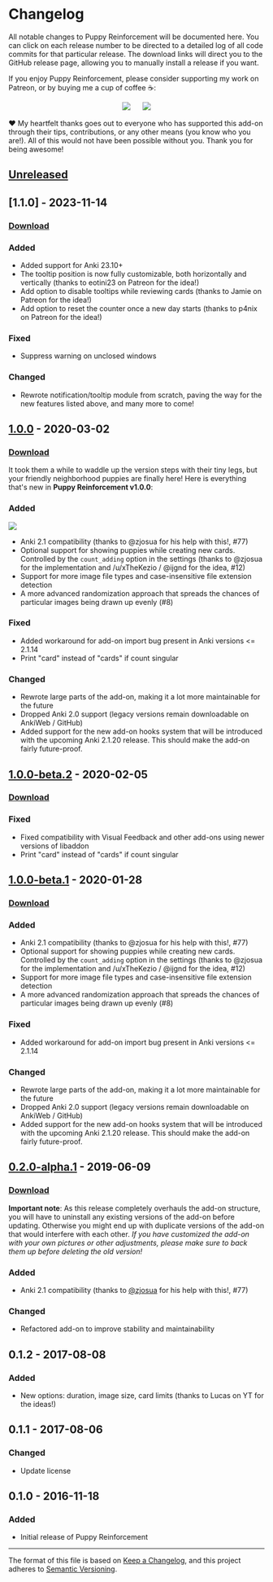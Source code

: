# Changelog

All notable changes to Puppy Reinforcement will be documented here. You can click on each release number to be directed to a detailed log of all code commits for that particular release. The download links will direct you to the GitHub release page, allowing you to manually install a release if you want.

If you enjoy Puppy Reinforcement, please consider supporting my work on Patreon, or by buying me a cup of coffee :coffee::

<p align="center">
<a href="https://www.patreon.com/glutanimate" rel="nofollow" title="Support me on Patreon 😄"><img src="https://glutanimate.com/logos/patreon_button.svg"></a>      <a href="https://ko-fi.com/X8X0L4YV" rel="nofollow" title="Buy me a coffee 😊"><img src="https://glutanimate.com/logos/kofi_button.svg"></a>
</p>

:heart: My heartfelt thanks goes out to everyone who has supported this add-on through their tips, contributions, or any other means (you know who you are!). All of this would not have been possible without you. Thank you for being awesome!

## [Unreleased]

## [1.1.0] - 2023-11-14

### [Download](https://github.com/glutanimate/puppy-reinforcement/releases/tag/v1.1.0)

### Added

- Added support for Anki 23.10+
- The tooltip position is now fully customizable, both horizontally and vertically (thanks to eotini23 on Patreon for the idea!)
- Add option to disable tooltips while reviewing cards (thanks to Jamie on Patreon for the idea!)
- Add option to reset the counter once a new day starts (thanks to p4nix on Patreon for the idea!)

### Fixed

- Suppress warning on unclosed windows

### Changed

- Rewrote notification/tooltip module from scratch, paving the way for the new features listed above, and many more to come!

## [1.0.0] - 2020-03-02

### [Download](https://github.com/glutanimate/puppy-reinforcement/releases/tag/v1.0.0)

It took them a while to waddle up the version steps with their tiny legs, but your friendly neighborhood puppies are finally here! Here is everything that's new in **Puppy Reinforcement v1.0.0**:

### Added

![](https://raw.githubusercontent.com/glutanimate/puppy-reinforcement/master/screenshots/addcards.gif)

- Anki 2.1 compatibility (thanks to @zjosua for his help with this!, #77)
- Optional support for showing puppies while creating new cards. Controlled by the `count_adding` option in the settings (thanks to @zjosua for the implementation and /u/xTheKezio / @ijgnd for the idea, #12)
- Support for more image file types and case-insensitive file extension detection
- A more advanced randomization approach that spreads the chances of particular images being drawn up evenly (#8)

### Fixed

- Added workaround for add-on import bug present in Anki versions <= 2.1.14
- Print "card" instead of "cards" if count singular

### Changed

- Rewrote large parts of the add-on, making it a lot more maintainable for the future
- Dropped Anki 2.0 support (legacy versions remain downloadable on AnkiWeb / GitHub)
- Added support for the new add-on hooks system that will be introduced with the upcoming Anki 2.1.20 release. This should make the add-on fairly future-proof.

## [1.0.0-beta.2] - 2020-02-05

### [Download](https://github.com/glutanimate/puppy-reinforcement/releases/tag/v1.0.0-beta.2)

### Fixed

- Fixed compatibility with Visual Feedback and other add-ons using newer versions of libaddon
- Print "card" instead of "cards" if count singular

## [1.0.0-beta.1] - 2020-01-28

### [Download](https://github.com/glutanimate/puppy-reinforcement/releases/tag/v1.0.0-beta.1)

### Added

- Anki 2.1 compatibility (thanks to @zjosua for his help with this!, #77)
- Optional support for showing puppies while creating new cards. Controlled by the `count_adding` option in the settings (thanks to @zjosua for the implementation and /u/xTheKezio / @ijgnd for the idea, #12)
- Support for more image file types and case-insensitive file extension detection
- A more advanced randomization approach that spreads the chances of particular images being drawn up evenly (#8)

### Fixed

- Added workaround for add-on import bug present in Anki versions <= 2.1.14

### Changed

- Rewrote large parts of the add-on, making it a lot more maintainable for the future
- Dropped Anki 2.0 support (legacy versions remain downloadable on AnkiWeb / GitHub)
- Added support for the new add-on hooks system that will be introduced with the upcoming Anki 2.1.20 release. This should make the add-on fairly future-proof.

## [0.2.0-alpha.1] - 2019-06-09

### [Download](https://github.com/glutanimate/puppy-reinforcement/releases/tag/v0.2.0-alpha.1)

**Important note**: As this release completely overhauls the add-on structure, you will have to uninstall any existing versions of the add-on before updating. Otherwise you might end up with duplicate versions of the add-on that would interfere with each other. *If you have customized the add-on with your own pictures or other adjustments, please make sure to back them up before deleting the old version!*

### Added

- Anki 2.1 compatibility (thanks to [@zjosua](https://github.com/zjosua) for his help with this!, #77)

### Changed

- Refactored add-on to improve stability and maintainability

## 0.1.2 - 2017-08-08 

### Added

- New options: duration, image size, card limits (thanks to Lucas on YT for the ideas!)

## 0.1.1 - 2017-08-06

### Changed

- Update license

## 0.1.0 - 2016-11-18

### Added

- Initial release of Puppy Reinforcement

[Unreleased]: https://github.com/glutanimate/puppy-reinforcement/compare/v1.0.0...HEAD
[1.0.0]: https://github.com/glutanimate/puppy-reinforcement/compare/v1.0.0-beta.2...v1.0.0
[1.0.0-beta.2]: https://github.com/glutanimate/puppy-reinforcement/compare/v1.0.0-beta.1...v1.0.0-beta.2
[1.0.0-beta.1]: https://github.com/glutanimate/puppy-reinforcement/compare/v0.2.0-alpha.1...v1.0.0-beta.1
[0.2.0-alpha.1]: https://github.com/glutanimate/puppy-reinforcement/releases/tag/v0.2.0-alpha.1

-----

The format of this file is based on [Keep a Changelog](https://keepachangelog.com/en/1.0.0/), and this project adheres to [Semantic Versioning](https://semver.org/spec/v2.0.0.html).